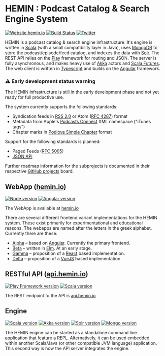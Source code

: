 
# HEMIN : Podcast Catalog & Search Engine System


[![Website hemin.io](https://img.shields.io/website-up-down-green-red/https/hemin.io.svg)](https://hemin.io/)
[![Build Status](https://travis-ci.org/mpgirro/hemin.png)](https://travis-ci.org/mpgirro/hemin)
[![Twitter](https://img.shields.io/badge/Twitter-%40hemin_io-blue.svg)](https://twitter.com/hemin_io)

<!--[![GitHub release](https://img.shields.io/github/release/mpgirro/hemin.svg)](https://github.com/mpgirro/hemin/releases/)-->


HEMIN is a podcast catalog & search engine infrastructure. It's engine is written in [Scala](https://www.scala-lang.org) (with a small compatibility layer in Java), uses [MongoDB](https://www.mongodb.com) to store the podcast/episode/feed catalog, and indexes the data with [Solr](http://lucene.apache.org/solr/). The REST API relies on the [Play](https://www.playframework.com) framework for routing and JSON. The server is fully asynchronous, and makes heavy use of [Akka](https://akka.io) actors and [Scala Futures](https://docs.scala-lang.org/overviews/core/futures.html). The web client is written in [Typescript](https://www.typescriptlang.org) and builds on the [Angular](https://angular.io) framework. 


### ⚠️ Early development status warning


The HEMIN infrastructure is still in the early development phase and not yet ready for full productive use.

The system currently supports the following standards:

* Syndication feeds in [RSS 2.0](https://cyber.harvard.edu/rss/rss.html) or Atom ([RFC 4287](https://tools.ietf.org/html/rfc4287)) format
* Metadata from Apple's [Podcasts Connect](https://help.apple.com/itc/podcasts_connect/#/itcb54353390) XML namespace ("iTunes tags")
* Chapter marks in [Podlove Simple Chapter](https://podlove.org/simple-chapters/) format

Support for the following standards is planned:

* Paged Feeds ([RFC 5005](https://tools.ietf.org/html/rfc5005))
* [JSON:API](https://jsonapi.org)

Further roadmap information for the subprojects is documented in their respective [GitHub projects](https://github.com/mpgirro/hemin/projects) board.


## WebApp ([hemin.io](https://hemin.io))


[![Node version](https://img.shields.io/badge/node-10.10-blue.svg)](https://nodejs.org/en/blog/release/v10.10.0/)
[![Angular version](https://img.shields.io/badge/angular-7-blue.svg)](https://blog.angular.io/version-7-of-angular-cli-prompts-virtual-scroll-drag-and-drop-and-more-c594e22e7b8c)


The WebApp is available at [hemin.io](https://hemin.io)

There are several different frontend variant implementations for the HEMIN system. These exist primarily for experimentational and educational reasons. The webapps are named after the letters in the greek alphabet. Currently there are these:

* [Alpha](hemin-web/alpha) &ndash; based on [Angular](https://angular.io). Currently the primary frontend.
* [Beta](hemin-web/beta) &ndash; written in [Elm](https://elm-lang.org). At an early stage.
* [Gamma](hemin-web/gamma) &ndash; proposition of a [React](https://reactjs.org) based implementation.  
* [Delta](hemin-web/delta) &ndash; proposition of a [VueJS](https://vuejs.org) based implementation. 


## RESTful API ([api.hemin.io](https://api.hemin.io))


[![Play Framework version](https://img.shields.io/badge/play-2.6-blue.svg)](https://www.playframework.com/documentation/2.6.x/Highlights26)
[![Scala version](https://img.shields.io/badge/scala-2.12-blue.svg)](https://www.scala-lang.org/download/2.12.0.html)


The REST endpoint to the API is [api.hemin.io](https://api.hemin.io)


## Engine 


[![Scala version](https://img.shields.io/badge/scala-2.12-blue.svg)](https://www.scala-lang.org/download/2.12.0.html)
[![Akka version](https://img.shields.io/badge/akka-2.5-blue.svg)](https://akka.io/blog/news/2017/04/13/akka-2.5.0-released)
[![Solr version](https://img.shields.io/badge/solr-7.5-blue.svg)](https://lucene.apache.org/solr/guide/7_5/index.html)
[![Mongo version](https://img.shields.io/badge/mongo-4.0-blue.svg)](https://docs.mongodb.com/manual/release-notes/4.0/)


The HEMIN engine can be started as a standalone command line application that feature a REPL. Alternatively, it can be used embedded within another Scala/Java (or other compatible JVM language) application. This second way is how the API server integrates the engine.
